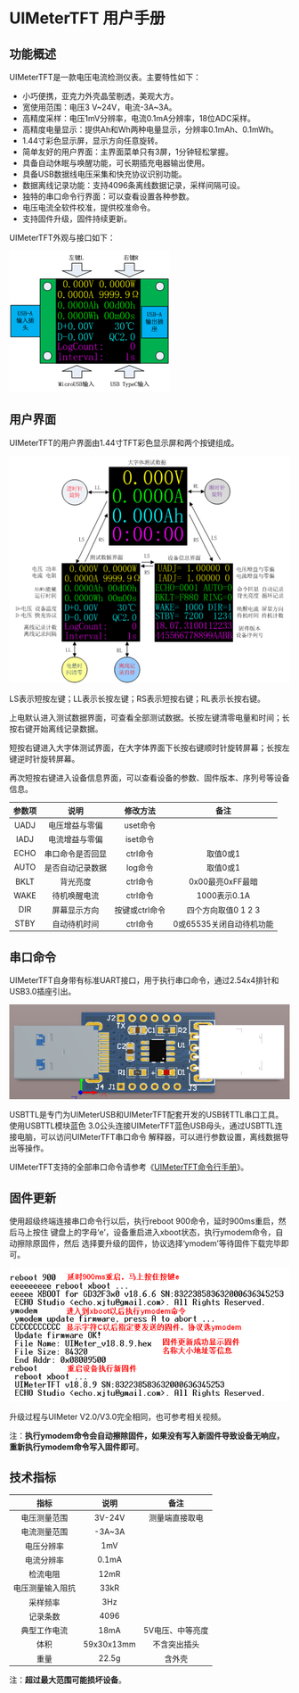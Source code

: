 # UIMeterTFT 用户手册

## 功能概述

UIMeterTFT是一款电压电流检测仪表。主要特性如下：

- 小巧便携，亚克力外壳晶莹剔透，美观大方。
- 宽使用范围：电压3 V~24V，电流-3A~3A。
- 高精度采样：电压1mV分辨率，电流0.1mA分辨率，18位ADC采样。
- 高精度电量显示：提供Ah和Wh两种电量显示，分辨率0.1mAh、0.1mWh。
- 1.44寸彩色显示屏，显示方向任意旋转。
- 简单友好的用户界面：主界面菜单只有3屏，1分钟轻松掌握。
- 具备自动休眠与唤醒功能，可长期插充电器输出使用。
- 具备USB数据线电压采集和快充协议识别功能。
- 数据离线记录功能：支持4096条离线数据记录，采样间隔可设。
- 独特的串口命令行界面：可以查看设置各种参数。
- 电压电流全软件校准，提供校准命令。
- 支持固件升级，固件持续更新。

UIMeterTFT外观与接口如下：

![UIMeterTFT外观与接口](image/image1.png "UIMeterTFT外观与接口")

## 用户界面

UIMeterTFT的用户界面由1.44寸TFT彩色显示屏和两个按键组成。

![UIMeterTFT用户界面](image/image2.png "UIMeterTFT用户界面")

LS表示短按左键；LL表示长按左键；RS表示短按右键；RL表示长按右键。

上电默认进入测试数据界面，可查看全部测试数据。长按左键清零电量和时间；长按右键开始离线记录数据。

短按右键进入大字体测试界面，在大字体界面下长按右键顺时针旋转屏幕；长按左键逆时针旋转屏幕。

再次短按右键进入设备信息界面，可以查看设备的参数、固件版本、序列号等设备信息。


| 参数项| 说明             | 修改方法         | 备注                    |
|:-----:|:----------------:|:----------------:|:-----------------------:|
| UADJ  | 电压增益与零偏   | uset命令         |                         |
| IADJ  | 电流增益与零偏   | iset命令         |                         |
| ECHO  | 串口命令是否回显 | ctrl命令         | 取值0或1                |
| AUTO  | 是否自动记录数据 | log命令          | 取值0或1                |
| BKLT  | 背光亮度         | ctrl命令         | 0x00最亮0xFF最暗        |
| WAKE  | 待机唤醒电流     | ctrl命令         | 1000表示0.1A            |
| DIR   | 屏幕显示方向     | 按键或ctrl命令   | 四个方向取值0 1 2 3     |
| STBY  | 自动待机时间     | ctrl命令         | 0或65535关闭自动待机功能|

## 串口命令

UIMeterTFT自身带有标准UART接口，用于执行串口命令，通过2.54x4排针和USB3.0插座引出。

![USBTTL实物图](image/image3.png "USBTTL实物图")

USBTTL是专门为UIMeterUSB和UIMeterTFT配套开发的USB转TTL串口工具。使用USBTTL模块蓝色
3.0公头连接UIMeterTFT蓝色USB母头，通过USBTTL连接电脑，可以访问UIMeterTFT串口命令
解释器，可以进行参数设置，离线数据导出等操作。

UIMeterTFT支持的全部串口命令请参考《[UIMeterTFT命令行手册](UIMeterTFT_CmdRef.md)》。

## 固件更新

使用超级终端连接串口命令行以后，执行reboot 900命令，延时900ms重启，然后马上按住
键盘上的字母‘e’，设备重启进入xboot状态，执行ymodem命令，自动擦除原固件，然后
选择要升级的固件，协议选择‘ymodem’等待固件下载完毕即可。

![固件升级过程](image/image4.png "固件升级过程")

升级过程与UIMeter V2.0/V3.0完全相同，也可参考相关视频。

注：**执行ymodem命令会自动擦除固件，如果没有写入新固件导致设备无响应，重新执行ymodem命令写入固件即可**。

## 技术指标

| 指标            | 说明       | 备注             |
|:---------------:|:----------:|:----------------:|
| 电压测量范围    | 3V-24V     | 测量端直接取电   |
| 电流测量范围    | -3A~3A     |                  |
| 电压分辨率      | 1mV        |                  |
| 电流分辨率      | 0.1mA      |                  |
| 检流电阻        | 12mR       |                  |
| 电压测量输入阻抗| 33kR       |                  |
| 采样频率        | 3Hz        |                  |
| 记录条数        | 4096       |                  |
| 典型工作电流    | 18mA       | 5V电压、中等亮度 |
| 体积            | 59x30x13mm | 不含突出插头     |
| 重量            | 22.5g      | 含外壳           |

注：**超过最大范围可能损坏设备**。
